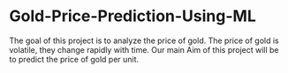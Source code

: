 # Gold-Price-Prediction-Using-ML
The goal of this project is to analyze the price of gold. The price of gold is volatile, they change rapidly with time. Our main Aim of this project will be to predict the price of gold per unit.
